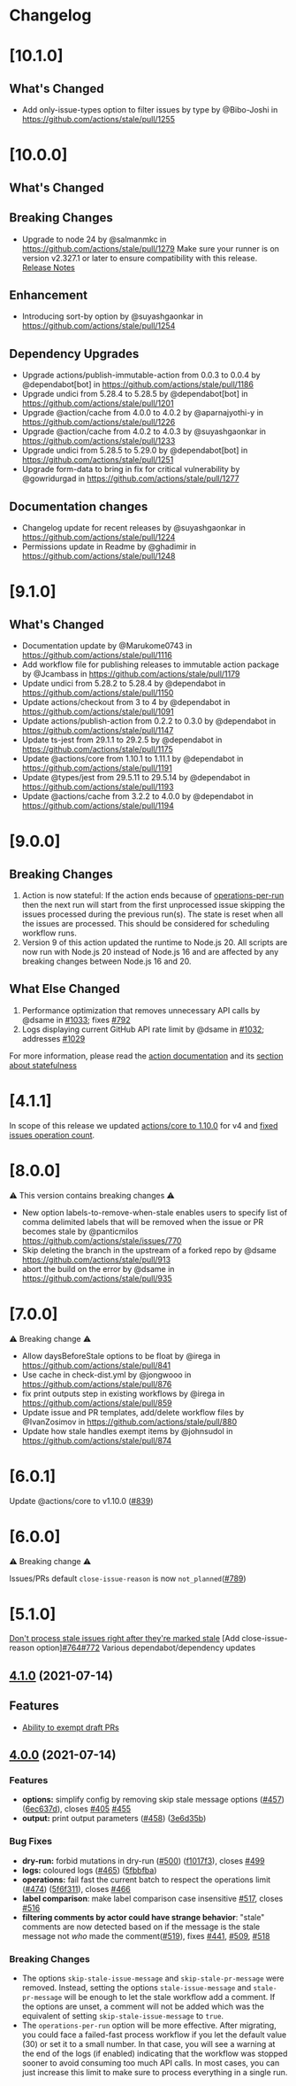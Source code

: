 # Changelog

# [10.1.0]

## What's Changed

* Add only-issue-types option to filter issues by type by @Bibo-Joshi in https://github.com/actions/stale/pull/1255

# [10.0.0]

## What's Changed

## Breaking Changes
* Upgrade to node 24 by @salmanmkc in https://github.com/actions/stale/pull/1279
Make sure your runner is on version v2.327.1 or later to ensure compatibility with this release. [Release Notes](https://github.com/actions/runner/releases/tag/v2.327.1)

## Enhancement
- Introducing sort-by option by @suyashgaonkar in https://github.com/actions/stale/pull/1254

## Dependency Upgrades
* Upgrade actions/publish-immutable-action from 0.0.3 to 0.0.4 by @dependabot[bot] in https://github.com/actions/stale/pull/1186
* Upgrade undici from 5.28.4 to 5.28.5 by @dependabot[bot] in https://github.com/actions/stale/pull/1201
* Upgrade @action/cache from 4.0.0 to 4.0.2 by @aparnajyothi-y in https://github.com/actions/stale/pull/1226
* Upgrade @action/cache from 4.0.2 to 4.0.3 by @suyashgaonkar in https://github.com/actions/stale/pull/1233
* Upgrade undici from 5.28.5 to 5.29.0 by @dependabot[bot] in https://github.com/actions/stale/pull/1251
* Upgrade form-data to bring in fix for critical vulnerability by @gowridurgad in https://github.com/actions/stale/pull/1277

## Documentation changes

- Changelog update for recent releases by @suyashgaonkar in https://github.com/actions/stale/pull/1224
- Permissions update in Readme by @ghadimir in https://github.com/actions/stale/pull/1248

# [9.1.0]

## What's Changed
* Documentation update by @Marukome0743 in https://github.com/actions/stale/pull/1116
* Add workflow file for publishing releases to immutable action package by @Jcambass in https://github.com/actions/stale/pull/1179
* Update undici from 5.28.2 to 5.28.4 by @dependabot in https://github.com/actions/stale/pull/1150
* Update actions/checkout from 3 to 4 by @dependabot in https://github.com/actions/stale/pull/1091
* Update actions/publish-action from 0.2.2 to 0.3.0 by @dependabot in https://github.com/actions/stale/pull/1147
* Update ts-jest from 29.1.1 to 29.2.5 by @dependabot in https://github.com/actions/stale/pull/1175
* Update @actions/core from 1.10.1 to 1.11.1 by @dependabot in https://github.com/actions/stale/pull/1191
* Update @types/jest from 29.5.11 to 29.5.14 by @dependabot in https://github.com/actions/stale/pull/1193
* Update @actions/cache from 3.2.2 to 4.0.0 by @dependabot in https://github.com/actions/stale/pull/1194

# [9.0.0]

## Breaking Changes
1. Action is now stateful: If the action ends because of [operations-per-run](https://github.com/actions/stale#operations-per-run) then the next run will start from the first unprocessed issue skipping the issues processed during the previous run(s). The state is reset when all the issues are processed. This should be considered for scheduling workflow runs.
2. Version 9 of this action updated the runtime to Node.js 20. All scripts are now run with Node.js 20 instead of Node.js 16 and are affected by any breaking changes between Node.js 16 and 20.

## What Else Changed
1. Performance optimization that removes unnecessary API calls by @dsame in [#1033](https://github.com/actions/stale/pull/1033/); fixes [#792](https://github.com/actions/stale/issues/792)
2. Logs displaying current GitHub API rate limit by @dsame in [#1032](https://github.com/actions/stale/pull/1032); addresses [#1029](https://github.com/actions/stale/issues/1029)

For more information, please read the [action documentation](https://github.com/actions/stale#readme) and its [section about statefulness](https://github.com/actions/stale#statefulness)



# [4.1.1]

In scope of this release we updated [actions/core to 1.10.0](https://github.com/actions/stale/pull/957) for v4 and [fixed issues operation count](https://github.com/actions/stale/pull/662). 

# [8.0.0]

:warning: This version contains breaking changes :warning:

* New option labels-to-remove-when-stale enables users to specify list of comma delimited labels that will be removed when the issue or PR becomes stale by @panticmilos https://github.com/actions/stale/issues/770
* Skip deleting the branch in the upstream of a forked repo by @dsame https://github.com/actions/stale/pull/913
* abort the build on the error by @dsame in https://github.com/actions/stale/pull/935

# [7.0.0]

:warning: Breaking change :warning:

* Allow daysBeforeStale options to be float by @irega in https://github.com/actions/stale/pull/841
* Use cache in check-dist.yml by @jongwooo in https://github.com/actions/stale/pull/876
* fix print outputs step in existing workflows by @irega in https://github.com/actions/stale/pull/859
* Update issue and PR templates, add/delete workflow files by @IvanZosimov in https://github.com/actions/stale/pull/880
* Update how stale handles exempt items by @johnsudol in https://github.com/actions/stale/pull/874

# [6.0.1]

Update @actions/core to v1.10.0 ([#839](https://github.com/actions/stale/pull/839))

# [6.0.0]

:warning: Breaking change :warning:

Issues/PRs default `close-issue-reason` is now `not_planned`([#789](https://github.com/actions/stale/issues/789))

# [5.1.0]

[Don't process stale issues right after they're marked stale](https://github.com/actions/stale/issues/696)
[Add close-issue-reason option][#764](https://github.com/actions/stale/pull/764)[#772](https://github.com/actions/stale/pull/772)
Various dependabot/dependency updates

## [4.1.0](https://github.com/actions/stale/compare/v3.0.19...v4.1.0) (2021-07-14)

## Features

- [Ability to exempt draft PRs](https://github.com/actions/stale/commit/9912fa74d1c01b5d6187793d97441019cbe325d0)

## [4.0.0](https://github.com/actions/stale/compare/v3.0.19...v4.0.0) (2021-07-14)

### Features

- **options:** simplify config by removing skip stale message options ([#457](https://github.com/actions/stale/issues/457)) ([6ec637d](https://github.com/actions/stale/commit/6ec637d238067ab8cc96c9289dcdac280bbd3f4a)), closes [#405](https://github.com/actions/stale/issues/405) [#455](https://github.com/actions/stale/issues/455)
- **output:** print output parameters ([#458](https://github.com/actions/stale/issues/458)) ([3e6d35b](https://github.com/actions/stale/commit/3e6d35b685f0b2fa1a69be893fa07d3d85e05ee0))

### Bug Fixes

- **dry-run:** forbid mutations in dry-run ([#500](https://github.com/actions/stale/issues/500)) ([f1017f3](https://github.com/actions/stale/commit/f1017f33dd159ea51366375120c3e6981d7c3097)), closes [#499](https://github.com/actions/stale/issues/499)
- **logs:** coloured logs ([#465](https://github.com/actions/stale/issues/465)) ([5fbbfba](https://github.com/actions/stale/commit/5fbbfba142860ea6512549e96e36e3540c314132))
- **operations:** fail fast the current batch to respect the operations limit ([#474](https://github.com/actions/stale/issues/474)) ([5f6f311](https://github.com/actions/stale/commit/5f6f311ca6aa75babadfc7bac6edf5d85fa3f35d)), closes [#466](https://github.com/actions/stale/issues/466)
- **label comparison**: make label comparison case insensitive [#517](https://github.com/actions/stale/pull/517), closes [#516](https://github.com/actions/stale/pull/516)
- **filtering comments by actor could have strange behavior**: "stale" comments are now detected based on if the message is the stale message not _who_ made the comment([#519](https://github.com/actions/stale/pull/519)), fixes [#441](https://github.com/actions/stale/pull/441), [#509](https://github.com/actions/stale/pull/509), [#518](https://github.com/actions/stale/pull/518)

### Breaking Changes

- The options `skip-stale-issue-message` and `skip-stale-pr-message` were removed. Instead, setting the options `stale-issue-message` and `stale-pr-message` will be enough to let the stale workflow add a comment. If the options are unset, a comment will not be added which was the equivalent of setting `skip-stale-issue-message` to `true`.
- The `operations-per-run` option will be more effective. After migrating, you could face a failed-fast process workflow if you let the default value (30) or set it to a small number. In that case, you will see a warning at the end of the logs (if enabled) indicating that the workflow was stopped sooner to avoid consuming too much API calls. In most cases, you can just increase this limit to make sure to process everything in a single run.

